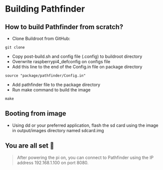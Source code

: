# **Building Pathfinder**

## How to build Pathfinder from scratch?

- Clone Buildroot from GitHub:
```
git clone 
```

- Copy post-build.sh and config file (.config) to buildroot directory
- Overwrite raspberrypi4_defconfig on configs file
- Add this line to the end of the Config.in file on package directory
```
source "package/pathfinder/Config.in"
```
- Add pathfinder file to the package directory
- Run make command to build the image
```
make
```

## Booting from image

- Using dd or your preferred application, flash the sd card using the image in output/images directory named sdcard.img

## **You are all set 🚀**
> After powering the pi on, you can connect to Pathfinder using the IP address 192.168.1.100 on port 8080.